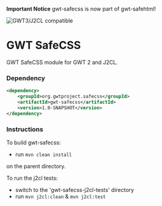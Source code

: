 **Important Notice** gwt-safecss is now part of gwt-safehtml! 


![GWT3/J2CL compatible](https://img.shields.io/badge/GWT3/J2CL-compatible-brightgreen.svg)

# GWT SafeCSS
GWT SafeCSS module for GWT 2 and J2CL.

### Dependency

```xml
<dependency>
    <groupId>org.gwtproject.safecss</groupId>
    <artifactId>gwt-safecss</artifactId>
    <version>1.0-SNAPSHOT</version>
</dependency>
```

### Instructions
To build gwt-safecss:

* run `mvn clean install`

on the parent directory.

To run the j2cl tests:

* switch to the 'gwt-safecss-j2cl-tests' directory
* run `mvn j2cl:clean` & `mvn j2cl:test`


